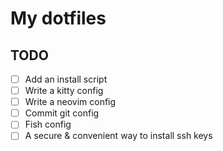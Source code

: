 # My dotfiles

## TODO

-[ ] Add an install script
-[ ] Write a kitty config
-[ ] Write a neovim config
-[ ] Commit git config
-[ ] Fish config
-[ ] A secure & convenient way to install ssh keys

